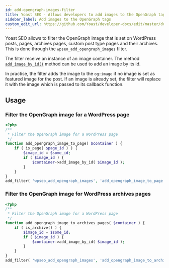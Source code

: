 ```yaml
---
id: add-opengraph-images-filter
title: Yoast SEO - Allows developers to add images to the OpenGraph tags
sidebar_label: Add images to the OpenGraph tags
custom_edit_url: https://github.com/Yoast/developer-docs/edit/master/docs/customization/yoast-seo/filters/add-opengraph-images-filter.md
---
```

Yoast SEO allows to filter the OpenGraph image that is set on WordPress posts, pages, archives pages, custom post type pages and their archives. This is done through the `wpseo_add_opengraph_images` filter. 

The filter receive an instance of an image container. The method [`add_image_by_id()`](https://github.com/Yoast/wordpress-seo/blob/5044f65f9801a7ef55b5ccec9738e086ca53f8cb/src/values/images.php#L56-L68) method can be used to add an image by its id.

In practise, the filter adds the image to the `og:image` if no image is set as featured image for the post. If an image is already set, the filter will replace it with the image which is passed to its callback function.



## Usage

### Filter the OpenGraph image for a WordPress page
```php
<?php
/**
 * Filter the OpenGraph image for a WordPress page
 */
function add_opengraph_image_to_page( $container ) {
	if ( is_page( $page_id ) ) {
		$image_id = $some_id;
		if ( $image_id ) {
            $container->add_image_by_id( $image_id );
		}
	}
}
add_filter( 'wpseo_add_opengraph_images', 'add_opengraph_image_to_page', 29 );
```

### Filter the OpenGraph image for WordPress archives pages
```php
<?php
/**
 * Filter the OpenGraph image for a WordPress page
 */
function add_opengraph_image_to_archives_pages( $container ) {
	if ( is_archive() ) {
		$image_id = $some_id;
		if ( $image_id ) {
            $container->add_image_by_id( $image_id );
		}
	}
}
add_filter( 'wpseo_add_opengraph_images', 'add_opengraph_image_to_archives_pages', 29 );
```
